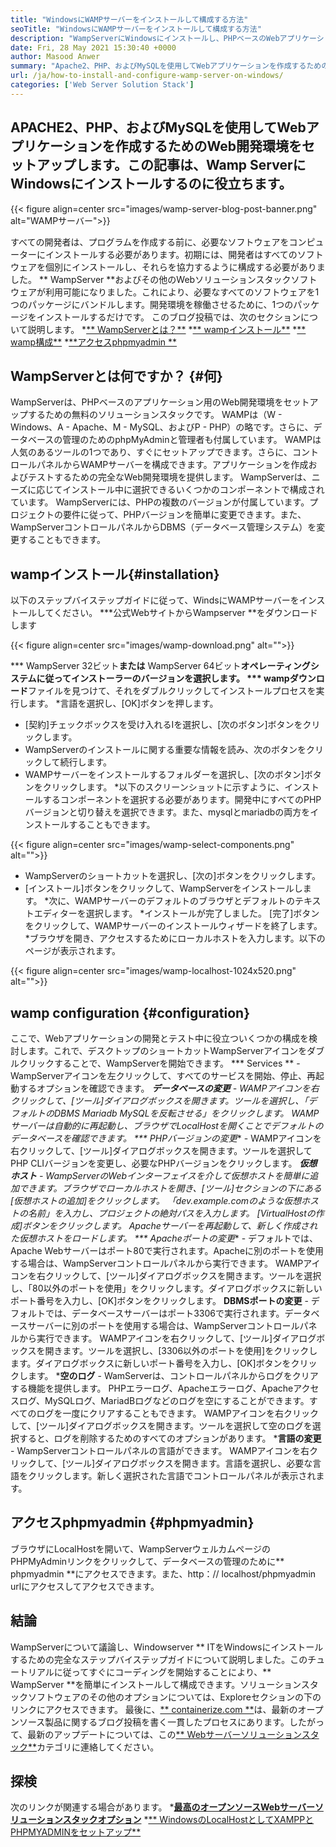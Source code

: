 ```yaml
---
title: "WindowsにWAMPサーバーをインストールして構成する方法" 
seoTitle: "WindowsにWAMPサーバーをインストールして構成する方法" 
description: "WampServerにWindowsにインストールし、PHPベースのWebアプリケーションの開発を迅速に開始します。 WAMPサーバーは、Windows 32と64ビットの両方で使用できます。" 
date: Fri, 28 May 2021 15:30:40 +0000
author: Masood Anwer
summary: "Apache2、PHP、およびMySQLを使用してWebアプリケーションを作成するためのWeb開発環境をセットアップします。この記事は、Wamp ServerにWindowsにインストールするのに役立ちます。" 
url: /ja/how-to-install-and-configure-wamp-server-on-windows/
categories: ['Web Server Solution Stack']
---
```


## APACHE2、PHP、およびMySQLを使用してWebアプリケーションを作成するためのWeb開発環境をセットアップします。この記事は、Wamp ServerにWindowsにインストールするのに役立ちます。

{{< figure align=center src="images/wamp-server-blog-post-banner.png" alt="WAMPサーバー">}}

すべての開発者は、プログラムを作成する前に、必要なソフトウェアをコンピューターにインストールする必要があります。初期には、開発者はすべてのソフトウェアを個別にインストールし、それらを協力するように構成する必要がありました。 ** WampServer **およびその他のWebソリューションスタックソフトウェアが利用可能になりました。これにより、必要なすべてのソフトウェアを1つのパッケージにバンドルします。開発環境を稼働させるために、1つのパッケージをインストールするだけです。
このブログ投稿では、次のセクションについて説明します。
  *[** WampServerとは？**][1]
  *[** wampインストール**][2]
  *[** wamp構成**][3]
  *[**アクセスphpmyadmin **][4]

## WampServerとは何ですか？ {#何}
WampServerは、PHPベースのアプリケーション用のWeb開発環境をセットアップするための無料のソリューションスタックです。 WAMPは（W  -  Windows、A  -  Apache、M  -  MySQL、およびP  -  PHP）の略です。さらに、データベースの管理のためのphpMyAdminと管理者も付属しています。 WAMPは人気のあるツールの1つであり、すぐにセットアップできます。さらに、コントロールパネルからWAMPサーバーを構成できます。アプリケーションを作成およびテストするための完全なWeb開発環境を提供します。 WampServerは、ニーズに応じてインストール中に選択できるいくつかのコンポーネントで構成されています。 WampServerには、PHPの複数のバージョンが付属しています。プロジェクトの要件に従って、PHPバージョンを簡単に変更できます。また、WampServerコントロールパネルからDBMS（データベース管理システム）を変更することもできます。

## wampインストール{#installation}
以下のステップバイステップガイドに従って、WindsにWAMPサーバーをインストールしてください。
  ***公式WebサイトからWampserver **をダウンロードします

{{< figure align=center src="images/wamp-download.png" alt="">}}

  *** WampServer 32ビット**または** WampServer 64ビット**オペレーティングシステムに従ってインストーラーのバージョンを選択します。
  *** wampダウンロード**ファイルを見つけて、それをダブルクリックしてインストールプロセスを実行します。
  *言語を選択し、[OK]ボタンを押します。
  * [契約]チェックボックスを受け入れるIを選択し、[次のボタン]ボタンをクリックします。
  * WampServerのインストールに関する重要な情報を読み、次のボタンをクリックして続行します。
  * WAMPサーバーをインストールするフォルダーを選択し、[次のボタン]ボタンをクリックします。
  *以下のスクリーンショットに示すように、インストールするコンポーネントを選択する必要があります。開発中にすべてのPHPバージョンと切り替えを選択できます。また、mysqlとmariadbの両方をインストールすることもできます。

{{< figure align=center src="images/wamp-select-components.png" alt="">}}

  * WampServerのショートカットを選択し、[次の]ボタンをクリックします。
  * [インストール]ボタンをクリックして、WampServerをインストールします。
  *次に、WAMPサーバーのデフォルトのブラウザとデフォルトのテキストエディターを選択します。
  *インストールが完了しました。 [完了]ボタンをクリックして、WAMPサーバーのインストールウィザードを終了します。
  *ブラウザを開き、アクセスするためにローカルホストを入力します。以下のページが表示されます。

{{< figure align=center src="images/wamp-localhost-1024x520.png" alt="">}}


## wamp configuration {#configuration}
ここで、Webアプリケーションの開発とテスト中に役立ついくつかの構成を検討します。これで、デスクトップのショートカットWampServerアイコンをダブルクリックすることで、WampServerを開始できます。
  *** Services **  -  WampServerアイコンを左クリックして、すべてのサービスを開始、停止、再起動するオプションを確認できます。
  ***データベースの変更**  -  WAMPアイコンを右クリックして、[ツール]ダイアログボックスを開きます。ツールを選択し、「デフォルトのDBMS Mariadb MySQLを反転させる」をクリックします。 WAMPサーバーは自動的に再起動し、ブラウザでLocalHostを開くことでデフォルトのデータベースを確認できます。
  *** PHPバージョンの変更**  -  WAMPアイコンを右クリックして、[ツール]ダイアログボックスを開きます。ツールを選択してPHP CLIバージョンを変更し、必要なPHPバージョンをクリックします。
  ***仮想ホスト**  -  WampServerのWebインターフェイスを介して仮想ホストを簡単に追加できます。ブラウザでローカルホストを開き、[ツール]セクションの下にある[仮想ホストの追加]をクリックします。 「dev.example.comのような仮想ホストの名前」を入力し、プロジェクトの絶対パスを入力します。 [VirtualHostの作成]ボタンをクリックします。 Apacheサーバーを再起動して、新しく作成された仮想ホストをロードします。
  *** Apacheポートの変更**  - デフォルトでは、Apache Webサーバーはポート80で実行されます。Apacheに別のポートを使用する場合は、WampServerコントロールパネルから実行できます。 WAMPアイコンを右クリックして、[ツール]ダイアログボックスを開きます。ツールを選択し、「80以外のポートを使用」をクリックします。ダイアログボックスに新しいポート番号を入力し、[OK]ボタンをクリックします。
  **DBMSポートの変更**  - デフォルトでは、データベースサーバーはポート3306で実行されます。データベースサーバーに別のポートを使用する場合は、WampServerコントロールパネルから実行できます。 WAMPアイコンを右クリックして、[ツール]ダイアログボックスを開きます。ツールを選択し、[3306以外のポートを使用]をクリックします。ダイアログボックスに新しいポート番号を入力し、[OK]ボタンをクリックします。
  ***空のログ**  -  WamServerは、コントロールパネルからログをクリアする機能を提供します。 PHPエラーログ、Apacheエラーログ、Apacheアクセスログ、MySQLログ、MariadBログなどのログを空にすることができます。すべてのログを一度にクリアすることもできます。 WAMPアイコンを右クリックして、[ツール]ダイアログボックスを開きます。ツールを選択して空のログを選択すると、ログを削除するためのすべてのオプションがあります。
  ***言語の変更**  -  WampServerコントロールパネルの言語ができます。 WAMPアイコンを右クリックして、[ツール]ダイアログボックスを開きます。言語を選択し、必要な言語をクリックします。新しく選択された言語でコントロールパネルが表示されます。

## アクセスphpmyadmin {#phpmyadmin}
ブラウザにLocalHostを開いて、WampServerウェルカムページのPHPMyAdminリンクをクリックして、データベースの管理のために** phpmyadmin **にアクセスできます。また、http：// localhost/phpmyadmin urlにアクセスしてアクセスできます。

## 結論
WampServerについて議論し、Windowserver ** ITをWindowsにインストールするための完全なステップバイステップガイドについて説明しました。このチュートリアルに従ってすぐにコーディングを開始することにより、** WampServer **を簡単にインストールして構成できます。ソリューションスタックソフトウェアのその他のオプションについては、Exploreセクションの下のリンクにアクセスできます。
最後に、[** containerize.com **][5]は、最新のオープンソース製品に関するブログ投稿を書く一貫したプロセスにあります。したがって、最新のアップデートについては、この[** Webサーバーソリューションスタック**][6]カテゴリに連絡してください。

## 探検
次のリンクが関連する場合があります。
  *[**最高のオープンソースWebサーバーソリューションスタックオプション**][7]
  *[** WindowsのLocalHostとしてXAMPPとPHPMYADMINをセットアップ**][8]

  
[1]: #What
[2]: #Installation
[3]: #Configuration
[4]: #phpMyAdmin
[5]: https://containerize.com
[6]: https://blog.containerize.com/category/web-server-solution-stack/
[7]: https://products.containerize.com/solution-stack/
[8]: https://blog.containerize.com/database-management-software/how-to-setup-xampp-and-phpmyadmin-as-localhost-on-windows/
